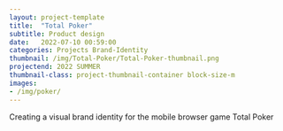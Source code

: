 ```yaml
---
layout: project-template
title:  "Total Poker"
subtitle: Product design
date:   2022-07-10 00:59:00
categories: Projects Brand-Identity
thumbnail: /img/Total-Poker/Total-Poker-thumbnail.png
projectend: 2022 SUMMER
thumbnail-class: project-thumbnail-container block-size-m
images:
- /img/poker/
---
```


Creating a visual brand identity for the mobile browser game Total Poker